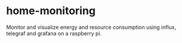 # home-monitoring
Monitor and visualize energy and resource consumption using influx, telegraf and grafana on a raspberry pi.
